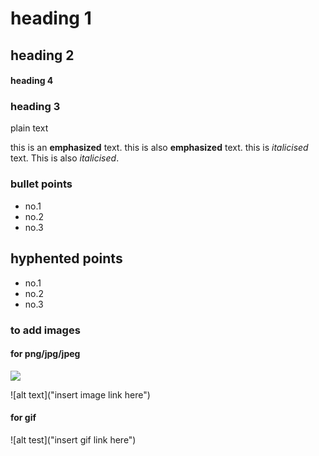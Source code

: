 # heading 1

## heading 2

#### heading 4

### heading 3


plain text

this is an **emphasized** text. this is also __emphasized__ text. this is _italicised_ text. This is also *italicised*.

### bullet points
* no.1
* no.2
* no.3

## hyphented points
- no.1
- no.2
- no.3

### to add images

#### for png/jpg/jpeg
<img src="insert image link here">

![alt text]("insert image link here")

#### for gif
![alt test]("insert gif link here")



